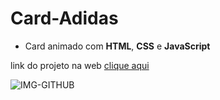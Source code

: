 # Card-Adidas
* Card animado com **HTML**, **CSS** e **JavaScript**

link do projeto na web [clique aqui](https://card-addidas.netlify.app/)

![IMG-GITHUB](https://user-images.githubusercontent.com/110836621/190415430-35be9fc7-6389-472e-96e1-291f75c97d03.png)
